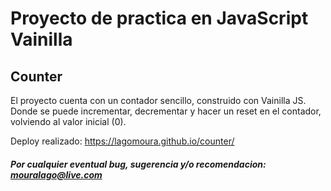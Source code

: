 # Proyecto de practica en JavaScript Vainilla

## Counter

El proyecto cuenta con un contador sencillo, construido con Vainilla JS. Donde se puede incrementar, decrementar y hacer un reset en el contador, volviendo al valor inicial (0).

Deploy realizado: https://lagomoura.github.io/counter/

##### Por cualquier eventual bug, sugerencia y/o recomendacion: mouralago@live.com


